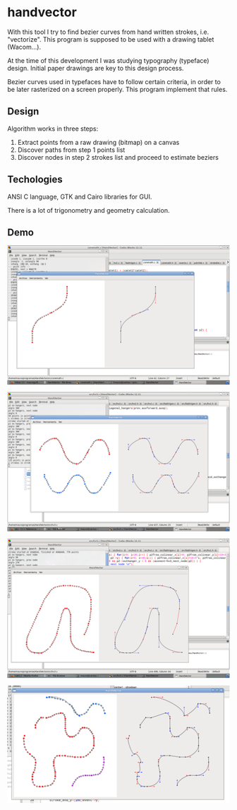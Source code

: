 # handvector

With this tool I try to find bezier curves from hand written strokes, i.e. "vectorize".
This program is supposed to be used with a drawing tablet (Wacom...).

At the time of this development I was studying typography (typeface) design. Initial paper drawings are key to this design process.

Bezier curves used in typefaces have to follow certain criteria, in order to be later rasterized on a screen properly.
This program implement that rules.

## Design

Algorithm works in three steps:
1. Extract points from a raw drawing (bitmap) on a canvas
2. Discover paths from step 1 points list
3. Discover nodes in step 2 strokes list and proceed to estimate beziers

## Techologies

ANSI C language, GTK and Cairo libraries for GUI.

There is a lot of trigonometry and geometry calculation.

## Demo

![Screen capture showing interface 1](screenshots/Screenshot-3.png)

![Screen capture showing interface 2](screenshots/Screenshot-1.png)

![Screen capture showing interface 3](screenshots/Screenshot-2.png)

![Screen capture showing interface 4](screenshots/Screenshot-0.png)
